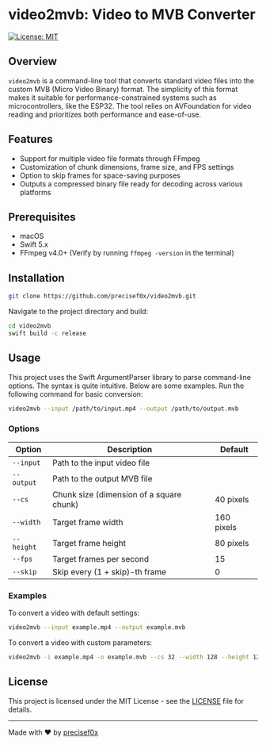 # video2mvb: Video to MVB Converter
[![License: MIT](https://img.shields.io/badge/license-MIT-green.svg)](https://github.com/git/git-scm.com/blob/main/MIT-LICENSE.txt)

## Overview

`video2mvb` is a command-line tool that converts standard video files into the custom MVB (Micro Video Binary) format. The simplicity of this format makes it suitable for performance-constrained systems such as microcontrollers, like the ESP32. The tool relies on AVFoundation for video reading and prioritizes both performance and ease-of-use.

## Features

- Support for multiple video file formats through FFmpeg
- Customization of chunk dimensions, frame size, and FPS settings
- Option to skip frames for space-saving purposes
- Outputs a compressed binary file ready for decoding across various platforms

## Prerequisites

- macOS
- Swift 5.x
- FFmpeg v4.0+ (Verify by running `ffmpeg -version` in the terminal)

## Installation

```bash
git clone https://github.com/precisef0x/video2mvb.git
```

Navigate to the project directory and build:

```bash
cd video2mvb
swift build -c release
```

## Usage

This project uses the Swift ArgumentParser library to parse command-line options. The syntax is quite intuitive. Below are some examples. Run the following command for basic conversion:

```bash
video2mvb --input /path/to/input.mp4 --output /path/to/output.mvb
```

### Options
|  Option    | Description                                    | Default      |
|  --------  | ---------------------------------------------- | ------------ |
| `--input`  | Path to the input video file                   |              |
| `--output` | Path to the output MVB file                    |              |
| `--cs`     | Chunk size (dimension of a square chunk)       |  40 pixels   |
| `--width`  | Target frame width                             |  160 pixels  |
| `--height` | Target frame height                            |  80 pixels   |
| `--fps`    | Target frames per second                       |  15          |
| `--skip`   | Skip every (1 + skip)-th frame                 |  0           |

### Examples

To convert a video with default settings:

```bash
video2mvb --input example.mp4 --output example.mvb
```

To convert a video with custom parameters:

```bash
video2mvb -i example.mp4 -o example.mvb --cs 32 --width 128 --height 128 --fps 20
```

## License

This project is licensed under the MIT License - see the [LICENSE](LICENSE) file for details.

---

Made with :heart: by  [precisef0x](https://github.com/precisef0x)
